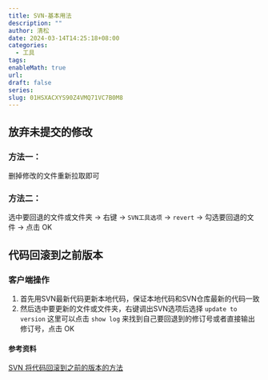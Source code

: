 ```yaml
---
title: SVN-基本用法
description: ""
author: 清松
date: 2024-03-14T14:25:18+08:00
categories:
  - 工具
tags: 
enableMath: true
url: 
draft: false
series: 
slug: 01HSXACXYS90Z4VMQ71VC7B0M8
---
```


## 放弃未提交的修改
### 方法一：
删掉修改的文件重新拉取即可
### 方法二：
选中要回退的文件或文件夹 -> 右键 -> `SVN工具选项` -> `revert` -> 勾选要回退的文件 -> 点击 OK

## 代码回滚到之前版本
### 客户端操作
1. 首先用SVN最新代码更新本地代码，保证本地代码和SVN仓库最新的代码一致
2. 然后选中要更新的文件或文件夹，右键调出SVN选项后选择 `update to version` 这里可以点击 `show log` 来找到自己要回退到的修订号或者直接输出修订号，点击 OK
#### 参考资料
[SVN 将代码回滚到之前的版本的方法](https://blog.csdn.net/weixin_48853167/article/details/114869092)   
